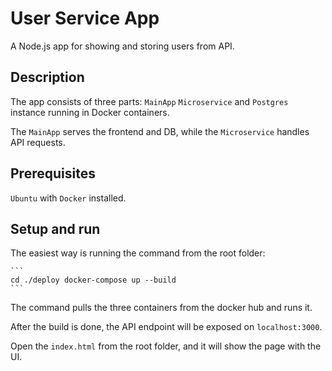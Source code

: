 # User Service App

A Node.js app for showing and storing users from API. 

## Description

The app consists of three parts: `MainApp` `Microservice` and `Postgres` instance running in Docker containers. 

The `MainApp` serves the frontend and DB, while the `Microservice` handles API requests.

## Prerequisites

`Ubuntu` with `Docker` installed.

## Setup and run
The easiest way is running the command from the root folder:

   
    ```
    cd ./deploy docker-compose up --build
    ```


The command pulls the three containers from the docker hub and runs it. 

After the build is done, the API endpoint will be exposed on `localhost:3000`. 

Open the `index.html` from the root folder, and it will show the page with the UI.

